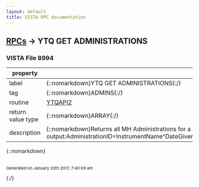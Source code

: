 ```yaml
---
layout: default
title: VISTA RPC documentation
---
```




## [RPCs](TableOfContent.md) &#8594; YTQ GET ADMINISTRATIONS 



### VISTA File 8994 


 property | value 
--- | --- 
 label | {::nomarkdown}YTQ GET ADMINISTRATIONS{:/}
 tag | {::nomarkdown}ADMINS{:/}
 routine | [YTQAPI2](http://code.osehra.org/dox/Routine_YTQAPI2_source.html)
 return value type | {::nomarkdown}ARRAY{:/}
 description | {::nomarkdown}Returns all MH Administrations for a specified patient.  input : DFN output:AdministrationID=InstrumentName^DateGiven^DateSaved^OrderedBy^AdministeredBy^Signed^IsComplete^NumberOfQuestionsAnswered{:/}

{::nomarkdown} <br/><br/><p style="font-size: 11px">Generated on January 20th 2017, 7:40:09 am</p>{:/}